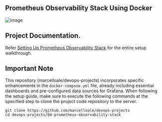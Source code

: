 ## Prometheus Observability Stack Using Docker 


![image](https://github.com/techiescamp/devops-projects/assets/106984297/6a9f9d90-e56f-4038-82c7-e8eae29d8bcf)


## Project Documentation.

Refer [Setting Up Prometheus Observability Stack](https://devopscube.com/setup-prometheus-using-docker/) for the entire setup walkthrough.

## Important Note

This repository (marcelloale/devops-projects) incorporates specific enhancements in the `docker-compose.yml` file, already including essential dashboards and pre-configured data sources for Grafana. When following the setup guide, make sure to execute the following commands at the specified step to clone the project code repository to the server.

```console
git clone https://github.com/marcelloale/devops-projects
cd devops-projects/04-prometheus-observability-stack
```
